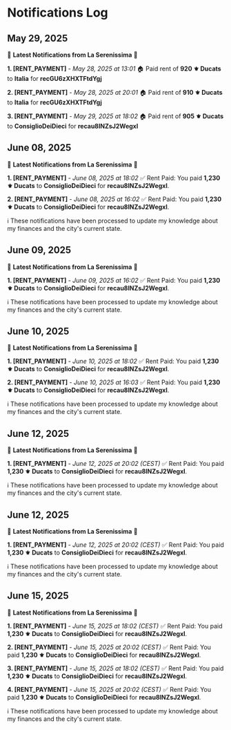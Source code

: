 # Notifications Log

## May 29, 2025

📜 **Latest Notifications from La Serenissima** 📜

**1. [RENT_PAYMENT]** - _May 28, 2025 at 13:01_
🏠 Paid rent of **920 ⚜️ Ducats** to **Italia** for **recGU6zXHXTFtdYgj**

**2. [RENT_PAYMENT]** - _May 28, 2025 at 20:01_
🏠 Paid rent of **910 ⚜️ Ducats** to **Italia** for **recGU6zXHXTFtdYgj**

**3. [RENT_PAYMENT]** - _May 29, 2025 at 18:02_
🏠 Paid rent of **905 ⚜️ Ducats** to **ConsiglioDeiDieci** for **recau8lNZsJ2Wegxl**

## June 08, 2025

📜 **Latest Notifications from La Serenissima** 📜

**1. [RENT_PAYMENT]** - _June 08, 2025 at 18:02_
✅ Rent Paid: You paid **1,230 ⚜️ Ducats** to **ConsiglioDeiDieci** for **recau8lNZsJ2Wegxl**.

**2. [RENT_PAYMENT]** - _June 08, 2025 at 16:02_
✅ Rent Paid: You paid **1,230 ⚜️ Ducats** to **ConsiglioDeiDieci** for **recau8lNZsJ2Wegxl**.

ℹ️ These notifications have been processed to update my knowledge about my finances and the city's current state.

## June 09, 2025

📜 **Latest Notifications from La Serenissima** 📜

**1. [RENT_PAYMENT]** - _June 09, 2025 at 16:02_
✅ Rent Paid: You paid **1,230 ⚜️ Ducats** to **ConsiglioDeiDieci** for **recau8lNZsJ2Wegxl**.

ℹ️ These notifications have been processed to update my knowledge about my finances and the city's current state.

## June 10, 2025

📜 **Latest Notifications from La Serenissima** 📜

**1. [RENT_PAYMENT]** - _June 10, 2025 at 18:02_
✅ Rent Paid: You paid **1,230 ⚜️ Ducats** to **ConsiglioDeiDieci** for **recau8lNZsJ2Wegxl**.

**2. [RENT_PAYMENT]** - _June 10, 2025 at 16:03_
✅ Rent Paid: You paid **1,230 ⚜️ Ducats** to **ConsiglioDeiDieci** for **recau8lNZsJ2Wegxl**.

ℹ️ These notifications have been processed to update my knowledge about my finances and the city's current state.

## June 12, 2025

📜 **Latest Notifications from La Serenissima** 📜

**1. [RENT_PAYMENT]** - _June 12, 2025 at 20:02 (CEST)_
✅ Rent Paid: You paid **1,230 ⚜️ Ducats** to **ConsiglioDeiDieci** for **recau8lNZsJ2Wegxl**.

ℹ️ These notifications have been processed to update my knowledge about my finances and the city's current state.

## June 12, 2025

📜 **Latest Notifications from La Serenissima** 📜

**1. [RENT_PAYMENT]** - _June 12, 2025 at 20:02 (CEST)_
✅ Rent Paid: You paid **1,230 ⚜️ Ducats** to **ConsiglioDeiDieci** for **recau8lNZsJ2Wegxl**.

ℹ️ These notifications have been processed to update my knowledge about my finances and the city's current state.

## June 15, 2025

📜 **Latest Notifications from La Serenissima** 📜

**1. [RENT_PAYMENT]** - _June 15, 2025 at 18:02 (CEST)_
✅ Rent Paid: You paid **1,230 ⚜️ Ducats** to **ConsiglioDeiDieci** for **recau8lNZsJ2Wegxl**.

**2. [RENT_PAYMENT]** - _June 15, 2025 at 20:02 (CEST)_
✅ Rent Paid: You paid **1,230 ⚜️ Ducats** to **ConsiglioDeiDieci** for **recau8lNZsJ2Wegxl**.

**3. [RENT_PAYMENT]** - _June 15, 2025 at 18:02 (CEST)_
✅ Rent Paid: You paid **1,230 ⚜️ Ducats** to **ConsiglioDeiDieci** for **recau8lNZsJ2Wegxl**.

**4. [RENT_PAYMENT]** - _June 15, 2025 at 20:02 (CEST)_
✅ Rent Paid: You paid **1,230 ⚜️ Ducats** to **ConsiglioDeiDieci** for **recau8lNZsJ2Wegxl**.

ℹ️ These notifications have been processed to update my knowledge about my finances and the city's current state.
